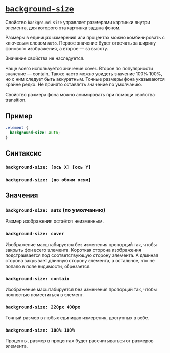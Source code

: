 # [`background-size`](../index.md)

Свойство `background-size` управляет размерами картинки внутри элемента, для которого эта картинка задана фоном.

Размеры в единицах измерения или процентах можно комбинировать с ключевым словом `auto`. Первое значение будет отвечать за ширину фонового изображения, а второе — за высоту.

Значение свойства не наследуется.

Чаще всего используется значение cover. Второе по популярности значение — contain. Также часто можно увидеть значение 100% 100%, но с ним следует быть аккуратным. Точные размеры фона указываются крайне редко. Не принято оставлять значение по умолчанию.

Свойство размера фона можно анимировать при помощи свойства transition.

## Пример

```css
.element {
  background-size: auto;
}
```

## Синтаксис

### `background-size: [ось X] [ось Y]`

### `background-size: [по обоим осям]`

## Значения

### `background-size: auto` (по умолчанию)

Размер изображения остаётся неизменным.

### `background-size: cover`

Изображение масштабируется без изменения пропорций так, чтобы закрыть фон всего элемента. Короткая сторона изображения подстраивается под соответствующую сторону элемента. А длинная сторона закрывает длинную сторону элемента, а остальное, что не попало в поле видимости, обрезается.

### `background-size: contain`

Изображение масштабируется без изменения пропорций так, чтобы полностью поместиться в элемент.

### `background-size: 220px 400px`

Точный размер в любых единицах измерения, доступных в вебе.

### `background-size: 100% 100%`

Проценты, размер в процентах будет рассчитываться от размеров элемента.
